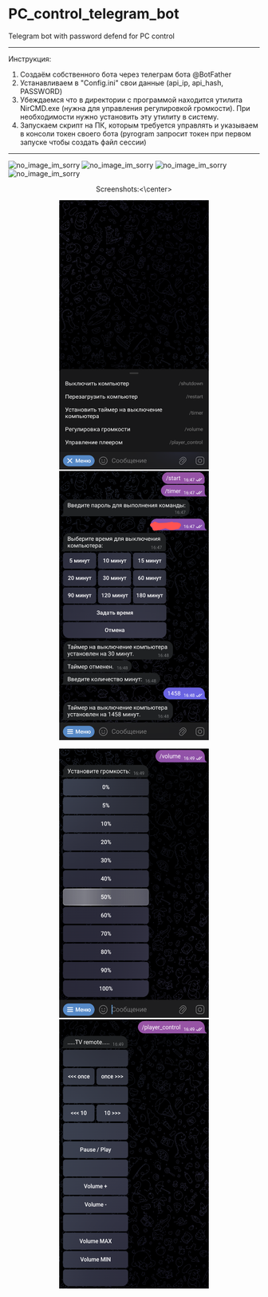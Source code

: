 # PC_control_telegram_bot
Telegram bot with password defend for PC control
________________________________
Инструкция:
1) Создаём собственного бота через телеграм бота @BotFather
2) Устанавливаем в "Config.ini" свои данные (api_ip, api_hash, PASSWORD)
3) Убеждаемся что в директории с программой находится утилита NirCMD.exe (нужна для управления регулировкой громкости).
При необходимости нужно установить эту утилиту в систему.
4) Запускаем скрипт на ПК, которым требуется управлять и указываем в консоли токен своего бота
(pyrogram запросит токен при первом запуске чтобы создать файл сессии)
________________________________

![no_image_im_sorry](https://raw.githubusercontent.com/romaniston/PC_control_telegram_bot/raw/master/screenshots/1.png)
![no_image_im_sorry](https://raw.githubusercontent.com/romaniston/PC_control_telegram_bot/raw/master/screenshots/2.png)
![no_image_im_sorry](https://raw.githubusercontent.com/romaniston/PC_control_telegram_bot/raw/master/screenshots/3.png)
![no_image_im_sorry](https://raw.githubusercontent.com/romaniston/PC_control_telegram_bot/raw/master/screenshots/4.png)

<center>Screenshots:<\center>
<p><img src="screenshots/1.png" width=300 height=540 ratio=1></img>
<img src="screenshots/2.png" width=300 height=540></img>
<p><img src="screenshots/3.png" width=300 height=540></img>
<img src="screenshots/4.png" width=300 height=540></img>

